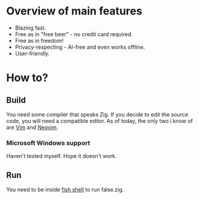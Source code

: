 # Overview of main features
- Blazing fast.
- Free as in "free beer" - no credit card required.
- Free as in freedom!
- Privacy-respecting - AI-free and even works offline.
- User-friendly.

# How to?
## Build
You need some compiler that speaks Zig.
If you decide to edit the source code, you will need a compatible editor. As of today, the only two i know of are [Vim](https://github.com/vim/vim) and [Neovim](https://github.com/neovim/neovim).
### Microsoft Windows support
Haven't tested myself. Hope it doesn't work.
## Run
You need to be inside [fish shell](https://github.com/fish-shell/fish-shell) to run false.zig.
